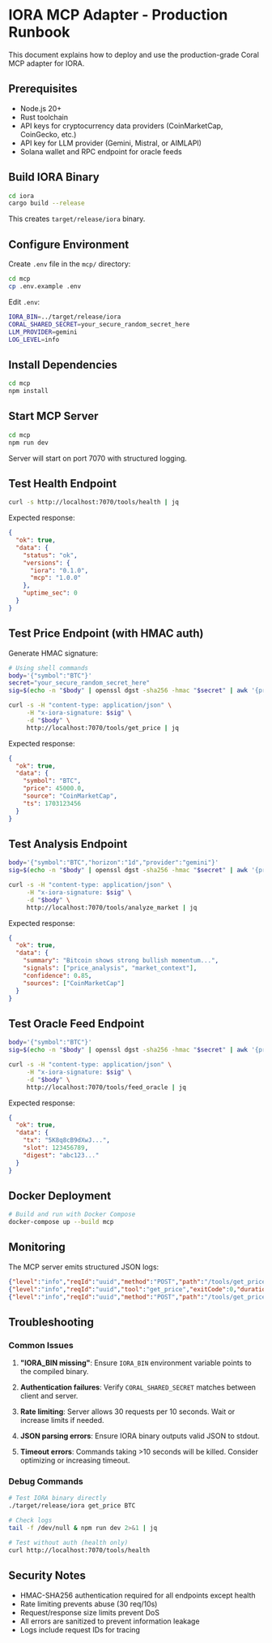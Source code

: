 # IORA MCP Adapter - Production Runbook

This document explains how to deploy and use the production-grade Coral MCP adapter for IORA.

## Prerequisites

- Node.js 20+
- Rust toolchain
- API keys for cryptocurrency data providers (CoinMarketCap, CoinGecko, etc.)
- API key for LLM provider (Gemini, Mistral, or AIMLAPI)
- Solana wallet and RPC endpoint for oracle feeds

## Build IORA Binary

```bash
cd iora
cargo build --release
```

This creates `target/release/iora` binary.

## Configure Environment

Create `.env` file in the `mcp/` directory:

```bash
cd mcp
cp .env.example .env
```

Edit `.env`:

```bash
IORA_BIN=../target/release/iora
CORAL_SHARED_SECRET=your_secure_random_secret_here
LLM_PROVIDER=gemini
LOG_LEVEL=info
```

## Install Dependencies

```bash
cd mcp
npm install
```

## Start MCP Server

```bash
cd mcp
npm run dev
```

Server will start on port 7070 with structured logging.

## Test Health Endpoint

```bash
curl -s http://localhost:7070/tools/health | jq
```

Expected response:
```json
{
  "ok": true,
  "data": {
    "status": "ok",
    "versions": {
      "iora": "0.1.0",
      "mcp": "1.0.0"
    },
    "uptime_sec": 0
  }
}
```

## Test Price Endpoint (with HMAC auth)

Generate HMAC signature:

```bash
# Using shell commands
body='{"symbol":"BTC"}'
secret="your_secure_random_secret_here"
sig=$(echo -n "$body" | openssl dgst -sha256 -hmac "$secret" | awk '{print $2}')

curl -s -H "content-type: application/json" \
     -H "x-iora-signature: $sig" \
     -d "$body" \
     http://localhost:7070/tools/get_price | jq
```

Expected response:
```json
{
  "ok": true,
  "data": {
    "symbol": "BTC",
    "price": 45000.0,
    "source": "CoinMarketCap",
    "ts": 1703123456
  }
}
```

## Test Analysis Endpoint

```bash
body='{"symbol":"BTC","horizon":"1d","provider":"gemini"}'
sig=$(echo -n "$body" | openssl dgst -sha256 -hmac "$secret" | awk '{print $2}')

curl -s -H "content-type: application/json" \
     -H "x-iora-signature: $sig" \
     -d "$body" \
     http://localhost:7070/tools/analyze_market | jq
```

Expected response:
```json
{
  "ok": true,
  "data": {
    "summary": "Bitcoin shows strong bullish momentum...",
    "signals": ["price_analysis", "market_context"],
    "confidence": 0.85,
    "sources": ["CoinMarketCap"]
  }
}
```

## Test Oracle Feed Endpoint

```bash
body='{"symbol":"BTC"}'
sig=$(echo -n "$body" | openssl dgst -sha256 -hmac "$secret" | awk '{print $2}')

curl -s -H "content-type: application/json" \
     -H "x-iora-signature: $sig" \
     -d "$body" \
     http://localhost:7070/tools/feed_oracle | jq
```

Expected response:
```json
{
  "ok": true,
  "data": {
    "tx": "5K8q8cB9dXwJ...",
    "slot": 123456789,
    "digest": "abc123..."
  }
}
```

## Docker Deployment

```bash
# Build and run with Docker Compose
docker-compose up --build mcp
```

## Monitoring

The MCP server emits structured JSON logs:

```json
{"level":"info","reqId":"uuid","method":"POST","path":"/tools/get_price","ip":"127.0.0.1","timestamp":"2024-01-01T12:00:00.000Z"}
{"level":"info","reqId":"uuid","tool":"get_price","exitCode":0,"duration_ms":1250,"timestamp":"2024-01-01T12:00:01.250Z"}
{"level":"info","reqId":"uuid","method":"POST","path":"/tools/get_price","status":200,"duration_ms":1275,"timestamp":"2024-01-01T12:00:01.275Z"}
```

## Troubleshooting

### Common Issues

1. **"IORA_BIN missing"**: Ensure `IORA_BIN` environment variable points to the compiled binary.

2. **Authentication failures**: Verify `CORAL_SHARED_SECRET` matches between client and server.

3. **Rate limiting**: Server allows 30 requests per 10 seconds. Wait or increase limits if needed.

4. **JSON parsing errors**: Ensure IORA binary outputs valid JSON to stdout.

5. **Timeout errors**: Commands taking >10 seconds will be killed. Consider optimizing or increasing timeout.

### Debug Commands

```bash
# Test IORA binary directly
./target/release/iora get_price BTC

# Check logs
tail -f /dev/null & npm run dev 2>&1 | jq

# Test without auth (health only)
curl http://localhost:7070/tools/health
```

## Security Notes

- HMAC-SHA256 authentication required for all endpoints except health
- Rate limiting prevents abuse (30 req/10s)
- Request/response size limits prevent DoS
- All errors are sanitized to prevent information leakage
- Logs include request IDs for tracing
